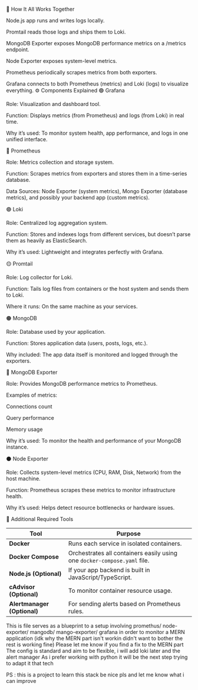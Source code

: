 🚀 How It All Works Together

Node.js app runs and writes logs locally.

Promtail reads those logs and ships them to Loki.

MongoDB Exporter exposes MongoDB performance metrics on a /metrics endpoint.

Node Exporter exposes system-level metrics.

Prometheus periodically scrapes metrics from both exporters.

Grafana connects to both Prometheus (metrics) and Loki (logs) to visualize everything.
⚙️ Components Explained
🟢 Grafana

Role: Visualization and dashboard tool.

Function: Displays metrics (from Prometheus) and logs (from Loki) in real time.

Why it’s used: To monitor system health, app performance, and logs in one unified interface.

🔵 Prometheus

Role: Metrics collection and storage system.

Function: Scrapes metrics from exporters and stores them in a time-series database.

Data Sources: Node Exporter (system metrics), Mongo Exporter (database metrics), and possibly your backend app (custom metrics).

🟣 Loki

Role: Centralized log aggregation system.

Function: Stores and indexes logs from different services, but doesn’t parse them as heavily as ElasticSearch.

Why it’s used: Lightweight and integrates perfectly with Grafana.

🟡 Promtail

Role: Log collector for Loki.

Function: Tails log files from containers or the host system and sends them to Loki.

Where it runs: On the same machine as your services.

🟠 MongoDB

Role: Database used by your application.

Function: Stores application data (users, posts, logs, etc.).

Why included: The app data itself is monitored and logged through the exporters.

🔴 MongoDB Exporter

Role: Provides MongoDB performance metrics to Prometheus.

Examples of metrics:

Connections count

Query performance

Memory usage

Why it’s used: To monitor the health and performance of your MongoDB instance.

⚫ Node Exporter

Role: Collects system-level metrics (CPU, RAM, Disk, Network) from the host machine.

Function: Prometheus scrapes these metrics to monitor infrastructure health.

Why it’s used: Helps detect resource bottlenecks or hardware issues.




🧰 Additional Required Tools

| Tool                        | Purpose                                                                  |
| --------------------------- | ------------------------------------------------------------------------ |
| **Docker**                  | Runs each service in isolated containers.                                |
| **Docker Compose**          | Orchestrates all containers easily using one `docker-compose.yaml` file. |
| **Node.js (Optional)**      | If your app backend is built in JavaScript/TypeScript.                   |
| **cAdvisor (Optional)**     | To monitor container resource usage.                                     |
| **Alertmanager (Optional)** | For sending alerts based on Prometheus rules.                            |






This is file serves as a blueprint to a setup involving promethus/ node-exporter/ mangodb/ mango-exporter/ grafana in order to monitor a MERN application 
(idk why the MERN part isn't workin didn't want to bother the rest is working fine)
Please let me know if you find a fix to the MERN part
The config is standard and aim to be flexible, i will add loki later and the alert manager
As i prefer working with python it will be the next step trying to adapt it that tech



PS : this is a project to learn this stack be nice pls and let me know what i can improve
